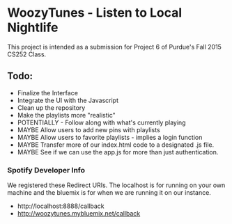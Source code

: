 # WoozyTunes - Listen to Local Nightlife

This project is intended as a submission for Project 6 of Purdue's Fall 2015 CS252 Class.

## Todo:

* Finalize the Interface
* Integrate the UI with the Javascript
* Clean up the repository
* Make the playlists more "realistic"
* POTENTIALLY - Follow along with what's currently playing
* MAYBE Allow users to add new pins with playlists
* MAYBE Allow users to favorite playlists - implies a login function
* MAYBE Transfer more of our index.html code to a designated .js file. 
* MAYBE See if we can use the app.js for more than just authentication.

### Spotify Developer Info

We registered these Redirect URIs. The localhost is for running on your own machine and the bluemix is for when we are running it on our instance.

* http://localhost:8888/callback
* http://woozytunes.mybluemix.net/callback
